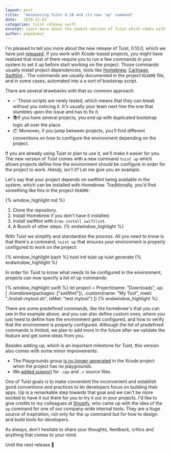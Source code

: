 ```yaml
---
layout: post
title:  "Announcing Tuist 0.10 and its new 'up' command"
date:   2018-12-03
categories: tuist release swift
excerpt: Learn more about the newest version of Tuist which comes with a powerful and useful feature, a new 'tuist up' command.
author: pepibumur
---
```


I'm pleased to tell you more about the new release of Tuist, 0.10.0, which we have just [released](https://github.com/tuist/tuist/releases/tag/0.10.0). If you work with Xcode-based projects, you might have realized that most of them require you to run a few commands in your system to set it up before start working on the project. Those commands usually install project dependencies, tools like [Homebrew](https://brew.sh), [Carthage](https://github.com/carthage/carthage), [Swiftlint](https://github.com/realm/SwiftLint)... The commands are usually documented in the project `README` file, and in some cases, automated into a a sort of bootstrap script.

There are several drawbacks with that so common approach:

- ✅ Those scripts are rarely tested, which means that they can break without you noticing it. It's usually your team next hire the one that stumbles upon the issue and has to fix it.
- 📚If you have several projects, you end up with duplicated bootstrap logic all over the place.
- 📦 Moreover, if you jump between projects, you'll find different conventions on how to configure the environment depending on the project.

If you are already using Tuist or plan to use it, we'll make it easier for you. The new version of Tuist comes with a new command `tuist up` which allows projects define how the environment should be configure in order for the project to work. *Handy, isn't it?* Let me give you an example.

Let's say that your project depends on swiftlint being available in the system, which can be installed with Homebrew. Traditionally, you'd find something like this in the project `README`:


{% window_highlight md %}
1. Clone the repository.
2. Install Homebrew if you don't have it installed.
3. Install swiftlint with `brew install swiftlint`.
4. A Bunch of other steps.
{% endwindow_highlight %}

With Tuist we simplify and standardize the process. All you need to know is that there's a command, `tuist up` that ensures your environment is properly configured to work on the project:

{% window_highlight bash %}
tuist init
tuist up
tuist generate
{% endwindow_highlight %}

In order for Tuist to know what needs to be configured in the environment, projects can now specify a list of up commands:

{% window_highlight swift %}
let project = Project(name: "Downloads",
                      up: [
                        .homebrew(packages: ["swiftlint"]),
                        .custom(name: "My Tool", meet: "./install-mytool.sh", isMet: "test mytool")
                      ])
{% endwindow_highlight %}

There are some predefined commands, like the homebrew's that you can see in the example above, and you can also define custom ones, where you just need to define how the environment gets configured, and how to verify that the environment is properly configured. Although the list of predefined commands is limited, we plan to add more in the future after we validate the feature and get some ideas from you.

Besides adding up, which is an important milestone for Tuist, this version also comes with some minor improvements:

- The Playgrounds group [is no longer generated](https://github.com/tuist/tuist/pull/177) in the Xcode project when the project has no playgrounds.
- We [added support](https://github.com/tuist/tuist/pull/178) for `.cpp` and `.c` source files.

One of Tuist goals is to make convenient the inconvenient and establish good conventions and practices to let developers focus on building their apps. Up is a remarkable step towards that goal and we can't be more excited to have it out there for you to try it out in your projects. I'd like to give credits to my colleagues at [Shopify](https://shopify.com), who came up with the idea of the `up` command for one of our company-wide internal tools. They are a huge source of inspiration, not only for the `up` command but for how to design and build tools for developers.

As always, don't hesitate to share your thoughts, feedback, critics and anything that comes to your mind.

Until the next release 👋